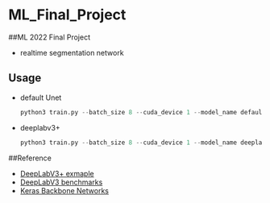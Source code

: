 # ML_Final_Project
##ML 2022 Final Project

- realtime segmentation network
## Usage
- default Unet
    ```python
    python3 train.py --batch_size 8 --cuda_device 1 --model_name default_unet --depth 5 --wandb
    ```
- deeplabv3+
    ```python
    python3 train.py --batch_size 8 --cuda_device 1 --model_name deeplabv3+ --backbone MobileNetV2 --wandb
    ```
##Reference
- [DeepLabV3+ exmaple](Send-anywhere.com)
- [DeepLabV3 benchmarks](https://www.tensorflow.org/lite/examples/segmentation/overview)
- [Keras Backbone Networks](https://keras.io/api/applications/)